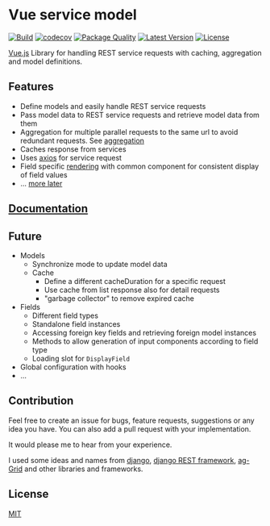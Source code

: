 # Vue service model

[![Build](https://github.com/freakzlike/vue-service-model/workflows/Build/badge.svg)](https://github.com/freakzlike/vue-service-model/actions)
[![codecov](https://codecov.io/gh/freakzlike/vue-service-model/branch/master/graph/badge.svg)](https://codecov.io/gh/freakzlike/vue-service-model)
[![Package Quality](https://npm.packagequality.com/shield/vue-service-model.svg)](https://packagequality.com/#?package=vue-service-model)
[![Latest Version](https://img.shields.io/npm/v/vue-service-model.svg)](https://www.npmjs.com/package/vue-service-model)
[![License](https://img.shields.io/npm/l/vue-service-model.svg)](https://github.com/freakzlike/vue-service-model/blob/master/LICENSE)

[Vue.js](https://vuejs.org/) Library for handling REST service requests with caching, aggregation and model definitions.

## Features

* Define models and easily handle REST service requests
* Pass model data to REST service requests and retrieve model data from them
* Aggregation for multiple parallel requests to the same url to avoid redundant requests. See [aggregation](https://freakzlike.github.io/vue-service-model/guide/service-model.html#aggregation)
* Caches response from services
* Uses [axios](https://github.com/axios/axios) for service request
* Field specific [rendering](https://freakzlike.github.io/vue-service-model/guide/fields.html#rendering) with common component for consistent display of field values
* ... [more later](#future)

## [Documentation](https://freakzlike.github.io/vue-service-model/)

## Future

* Models
  * Synchronize mode to update model data 
  * Cache
    * Define a different cacheDuration for a specific request
    * Use cache from list response also for detail requests
    * "garbage collector" to remove expired cache
* Fields
  * Different field types
  * Standalone field instances
  * Accessing foreign key fields and retrieving foreign model instances
  * Methods to allow generation of input components according to field type
  * Loading slot for `DisplayField`
* Global configuration with hooks
* ...

## Contribution

Feel free to create an issue for bugs, feature requests, suggestions or any idea you have. You can also add a pull request with your implementation.

It would please me to hear from your experience.

I used some ideas and names from [django](https://www.djangoproject.com/), [django REST framework](https://www.django-rest-framework.org/), [ag-Grid](https://www.ag-grid.com/) and other libraries and frameworks.

## License

[MIT](http://opensource.org/licenses/MIT)
